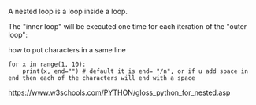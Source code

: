 A nested loop is a loop inside a loop.

The "inner loop" will be executed one time for each iteration of the "outer loop":

how to put characters in a same line 
```
for x in range(1, 10):
    print(x, end="") # default it is end= "/n", or if u add space in end then each of the characters will end with a space
```
https://www.w3schools.com/PYTHON/gloss_python_for_nested.asp
